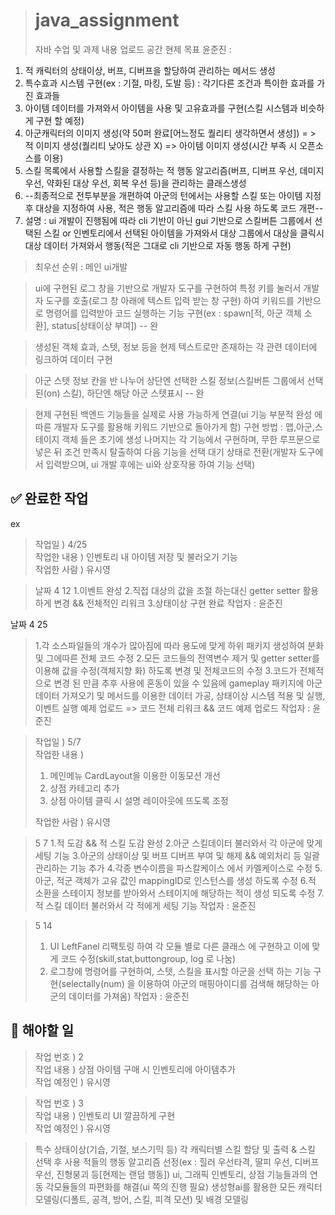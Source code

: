 ># java_assignment
>자바 수업 및 과제 내용 업로드 공간
>현제 목표
>윤준진 : 
1. 적 캐릭터의 상태이상, 버프, 디버프을 할당하여 관리하는 메서드 생성
2. 특수효과 시스템 구현(ex : 기절, 마킹, 도발 등) : 각기다른 조건과 특이한 효과를 가진 효과들
3. 아이템 데이터를 가져와서 아이템을 사용 및 고유효과를 구현(스킬 시스템과 비슷하게 구현 할 예정)
4. 아군캐릭터의 이미지 생성(약 50퍼 완료[어느정도 퀄리티 생각하면서 생성]) = > 적 이미지 생성(퀄리티 낮아도 상관 X) => 아이템 이미지 생성(시간 부족 시 오픈소스를 이용)
5. 스킬 목록에서 사용할 스킬을 결정하는 적 행동 알고리즘(버프, 디버프 우선, 데미지 우선, 약화된 대상 우선, 회복 우선 등)을 관리하는 클래스생성
6. --최종적으로 전투부분을 개편하여 아군의 턴에서는 사용할 스킬 또는 아이템 지정 후 대상을 지정하여 사용, 적은 행동 알고리즘에 따라 스킬 사용 하도록 코드 개편-- 
6. 설명 : ui 개발이 진행됨에 따라 cli 기반이 아닌 gui 기반으로 스킬버튼 그룹에서 선택된 스킬 or 인벤토리에서 선택된 아이템을 가져와서 대상 그룹에서 대상을 클릭시 대상 데이터 가져와서 행동(적은 그대로 cli 기반으로 자동 행동 하게 구현)

> 최우선 순위 : 메인 ui개발

> ui에 구현된 로그 창을 기반으로 개발자 도구를 구현하여 특정 키를 눌러서 개발자 도구를 호출(로그 창 아래에 텍스트 입력 받는 창 구현) 하여 키워드를 기반으로 명령어를 입력받아 코드 실행하는 기능 구현(ex : spawn[적, 아군 객체 소환], status[상태이상 부여]) -- 완

> 생성된 객체 효과, 스텟, 정보 등을 현제 텍스트로만 존재하는 각 관련 데이터에 링크하여 데이터 구현

> 아군 스텟 정보 칸을 반 나누어 상단엔 선택한 스킬 정보(스킬버튼 그룹에서 선택된(on) 스킬), 하단엔 해당 아군 스텟표시 -- 완

> 현제 구현된 백엔드 기능들을 실제로 사용 가능하게 연결(ui 기능 부분적 완성 에 따른 개발자 도구를 활용해 키워드 기반으로 돌아가게 함)
구현 방법 : 맵,아군,스테이지 객체 들은 초기에 생성 나머지는 각 기능에서 구현하며, 무한 루프문으로 넣은 뒤 조건 만족시 탈출하여 다음 기능을 선택 대기 상태로 전환(개발자 도구에서 입력받으며, ui 개발 후에는 ui와 상호작용 하여 기능 선택)

## ✅ 완료한 작업  
  ex
> 작업일 ) 4/25  
> 작업한 내용 ) 인벤토리 내 아이템 저장 및 불러오기 기능  
> 작업한 사람 ) 유시영  
 
>날짜 4 12 
>1.이벤트 완성
>2.직접 대상의 값을 조절 하는대신 getter setter 활용하게 변경 && 전체적인 리워크
>3.상태이상 구현 완료
>작업자 : 윤준진

날짜 4 25
>1.각 소스파일들의 개수가 많아짐에 따라 용도에 맞게 하위 패키지 생성하여 분화 및 그에따른 전체 코드 수정
>2.모든 코드들의 전역변수 제거 및 getter setter를 이용해 값을 수정(객체지향 화) 하도록 변경 및 전체코드의 수정
>3.코드가 전체적으로 변경 된 만큼 추후 사용에 혼동이 있을 수 있음에 gameplay 패키지에 아군데이터 가져오기 및 메서드를 이용한 데이터 가공, 상태이상 시스템 적용 및 실행, 이벤트 실행 예제 업로드
>   => 코드 전체 리워크  && 코드 예제 업로드
>작업자 : 윤준진

> 작업일 ) 5/7  
> 작업한 내용 )  
> 1. 메인메뉴 CardLayout을 이용한 이동모션 개선  
> 2. 상점 카테고리 추가   
> 3. 상점 아이템 클릭 시 설명 레이아웃에 뜨도록 조정
>   
> 작업한 사람 ) 유시영  



>5 7
>1.적 도감 && 적 스킬 도감 완성
>2.아군 스킬데이터 불러와서 각 아군에 맞게 세팅 기능
>3.아군의 상태이상 및 버프 디버프 부여 및 해제 && 예외처리 등 일괄 관리하는 기능 추가
>4.각종 변수이름을 파스칼케이스 에서 카멜케이스로 수정
>5.아군, 적군 객체가 고유 값인 mappingID로 인스턴스를 생성 하도록 수정
>6.적 소환을 스테이지 정보를 받아와서 스테이지에 해당하는 적이 생성 되도록 수정
>7.적 스킬 데이터 불러와서 각 적에게 세팅 기능
>작업자 : 윤준진

>5 14
>1. UI LeftFanel 리팩토링 하여 각 모듈 별로 다른 클래스 에 구현하고 이에 맞게 코드 수정(skill,stat,buttongroup, log 로 나눔)
>2. 로그창에 명령어를 구현하여, 스텟, 스킬을 표시할 아군을 선택 하는 기능 구현(selectally(num) 을 이용하여 아군의 매핑아이디를 검색해 해당하는 아군의 데이터를 가져옴)
>작업자 : 윤준진

## 📌 해야할 일

> 작업 번호 ) 2  
> 작업 내용 ) 상점 아이템 구매 시 인벤토리에 아이템추가  
> 작업 예정인 ) 유시영

> 작업 번호 ) 3  
> 작업 내용 ) 인벤토리 UI 깔끔하게 구현  
> 작업 예정인 ) 유시영  




>특수 상태이상(기습, 기절, 보스기믹 등)
>각 캐릭터별 스킬 할당 및 출력 & 스킬 선택 후 사용
>적들의 행동 알고리즘 선정(ex : 힐러 우선타격, 딸피 우선, 디버프 우선, 진형붕괴 등[현제는 랜덤 행동])
>ui, 그래픽
>인벤토리, 상점 기능들과의 연동
>각모듈들의 파편화를 해결(ui 쪽의 진행 필요)
>생성형ai를 활용한 모든 캐릭터 모델링(디폴트, 공격, 방어, 스킬, 피격 모션) 및 배경 모델링
